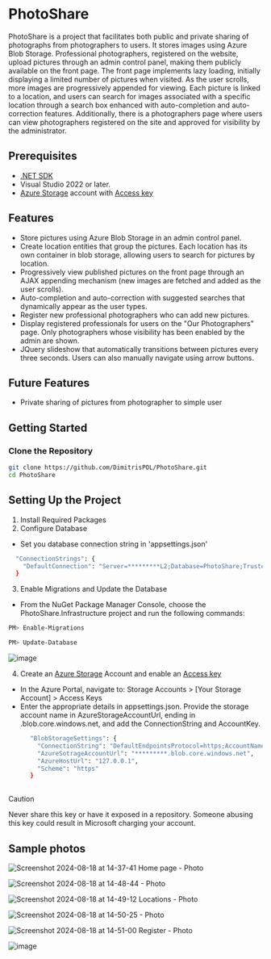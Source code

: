 # PhotoShare

PhotoShare is a project that facilitates both public and private sharing of photographs from photographers to users. It stores images using Azure Blob Storage. Professional photographers, registered on the website, upload pictures through an admin control panel, making them publicly available on the front page. The front page implements lazy loading, initially displaying a limited number of pictures when visited. As the user scrolls, more images are progressively appended for viewing. Each picture is linked to a location, and users can search for images associated with a specific location through a search box enhanced with auto-completion and auto-correction features. Additionally, there is a photographers page where users can view photographers registered on the site and approved for visibility by the administrator.

## Prerequisites

- [.NET SDK](https://dotnet.microsoft.com/download)
- Visual Studio 2022 or later.
- [Azure Storage](https://learn.microsoft.com/en-us/azure/storage/common/storage-account-create?tabs=azure-portal) account with [Access key](https://learn.microsoft.com/en-us/azure/storage/common/storage-account-keys-manage?tabs=azure-portal)

## Features

- Store pictures using Azure Blob Storage in an admin control panel.
- Create location entities that group the pictures. Each location has its own container in blob storage, allowing users to search for pictures by location.
- Progressively view published pictures on the front page through an AJAX appending mechanism (new images are fetched and added as the user scrolls).
- Auto-completion and auto-correction with suggested searches that dynamically appear as the user types.
- Register new professional photographers who can add new pictures.
- Display registered professionals for users on the "Our Photographers" page. Only photographers whose visibility has been enabled by the admin are shown.
- JQuery slideshow that automatically transitions between pictures every three seconds. Users can also manually navigate using arrow buttons.

## Future Features

-  Private sharing of pictures from photographer to simple user

## Getting Started

### Clone the Repository

```bash
git clone https://github.com/DimitrisPOL/PhotoShare.git
cd PhotoShare

```

## Setting Up the Project
1.  Install Required Packages
2.  Configure Database
  -  Set you database  connection string in 'appsettings.json'
```bash
  "ConnectionStrings": {
    "DefaultConnection": "Server=*********L2;Database=PhotoShare;Trusted_Connection=True;TrustServerCertificate=True;MultipleActiveResultSets=true"
  }

```
3. Enable Migrations and Update the Database
  -  From the NuGet Package Manager Console, choose the PhotoShare.Infrastructure project and run the following commands:
 ```bash
PM> Enable-Migrations

PM> Update-Database

```

![image](https://github.com/user-attachments/assets/a56cd814-989f-4b85-8747-314578fb3186)

4.  Create an [Azure Storage](https://learn.microsoft.com/en-us/azure/storage/common/storage-account-create?tabs=azure-portal) Account and enable an [Access key](https://learn.microsoft.com/en-us/azure/storage/common/storage-account-keys-manage?tabs=azure-portal)
  -  In the Azure Portal, navigate to: Storage Accounts > [Your Storage Account] > Access Keys
  -  Enter the appropriate details in appsettings.json. Provide the storage account name in AzureStorageAccountUrl, ending in .blob.core.windows.net, and add the ConnectionString and AccountKey.
```bash
      "BlobStorageSettings": {
        "ConnectionString": "DefaultEndpointsProtocol=https;AccountName=*************;AccountKey=***********************;EndpointSuffix=core.windows.net",
        "AzureSotrageAccountUrl": "*********.blob.core.windows.net",
        "AzureHostUrl": "127.0.0.1",
        "Scheme": "https"
      }
  
```
> [!CAUTION]
> Never share this key or have it exposed in a repository. Someone abusing this key could result in Microsoft charging your account.



## Sample photos

![Screenshot 2024-08-18 at 14-37-41 Home page - Photo](https://github.com/user-attachments/assets/0da43dcb-16f4-4a6f-b0d6-4ce4d037bb32)



![Screenshot 2024-08-18 at 14-48-44 - Photo](https://github.com/user-attachments/assets/1fe6ad5f-3405-4428-9665-a99817d51459)



![Screenshot 2024-08-18 at 14-49-12 Locations - Photo](https://github.com/user-attachments/assets/557786f6-72e5-4f0f-b190-554a47c14f78)


![Screenshot 2024-08-18 at 14-50-25 - Photo](https://github.com/user-attachments/assets/13807e0e-85ff-4dac-939e-c44f8a590174)


![Screenshot 2024-08-18 at 14-51-00 Register - Photo](https://github.com/user-attachments/assets/fdbe6421-27d5-4f88-b769-4a55db98914c)

![image](https://github.com/user-attachments/assets/5e8a71a4-a80f-4725-aa60-35866c3cd403)



